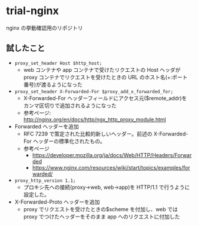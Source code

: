 # trial-nginx

nginx の挙動確認用のリポジトリ

## 試したこと

- `proxy_set_header Host $http_host;`
  - web コンテナや app コンテナで受けたリクエストの Host ヘッダが proxy コンテナでリクエストを受けたときの URL のホスト名(+:ポート番号)が渡るようになった
- `proxy_set_header X-Forwarded-For $proxy_add_x_forwarded_for;`
  - X-Forwarded-For ヘッダーフィールドにアクセス元(\$remote_addr)をカンマ区切りで追加されるようになった
  - 参考ページ: http://nginx.org/en/docs/http/ngx_http_proxy_module.html
- Forwarded ヘッダーを追加
  - RFC 7239 で策定された比較的新しいヘッダー。前述の X-Forwarded-For ヘッダーの標準化されたもの。
  - 参考ページ
    - https://developer.mozilla.org/ja/docs/Web/HTTP/Headers/Forwarded
    - https://www.nginx.com/resources/wiki/start/topics/examples/forwarded/
- `proxy_http_version 1.1;`
  - プロキシ先への接続(proxy->web, web->app)を HTTP/1.1 で行うように設定した。
- X-Forwarded-Proto ヘッダーを追加
  - proxy でリクエストを受けたときの\$scheme を付加し、web では proxy でつけたヘッダーをそのまま app へのリクエストに付加した
